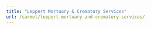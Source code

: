 ```yaml
---
title: "Leppert Mortuary & Crematory Services"
url: /carmel/leppert-mortuary-and-crematory-services/
---
```

